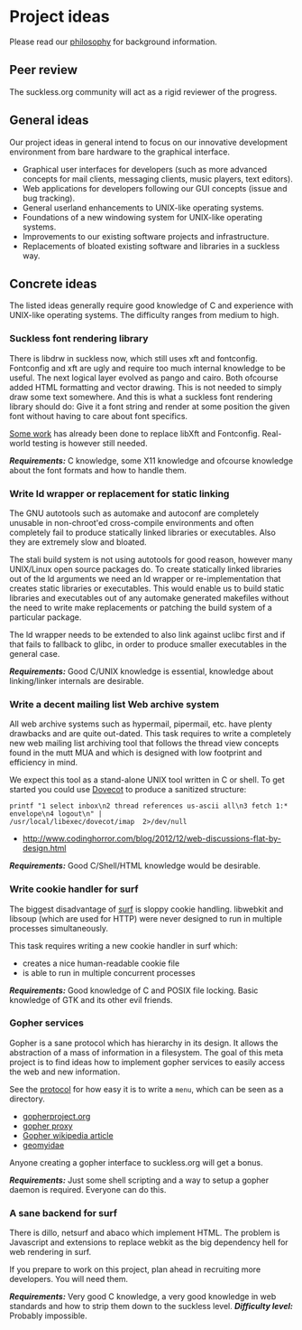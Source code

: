 Project ideas
=============

Please read our [philosophy](/philosophy) for background information.

Peer review
-----------
The suckless.org community will act as a rigid reviewer of the progress.

General ideas
-------------
Our project ideas in general intend to focus on our innovative development
environment from bare hardware to the graphical interface.

* Graphical user interfaces for developers (such as more advanced
  concepts for mail clients, messaging clients, music players, text editors).
* Web applications for developers following our GUI concepts (issue and bug
  tracking).
* General userland enhancements to UNIX-like operating systems.
* Foundations of a new windowing system for UNIX-like operating systems.
* Improvements to our existing software projects and infrastructure.
* Replacements of bloated existing software and libraries in a suckless way.

Concrete ideas
--------------
The listed ideas generally require good knowledge of C and experience with
UNIX-like operating systems. The difficulty ranges from medium to high.

### Suckless font rendering library

There is libdrw in suckless now, which still uses xft and fontconfig.
Fontconfig and xft are ugly and require too much internal knowledge to be
useful. The next logical layer evolved as pango and cairo. Both ofcourse
added HTML formatting and vector drawing. This is not needed to simply draw
some text somewhere. And this is what a suckless font rendering library
should do: Give it a font string and render at some position the given font
without having to care about font specifics.

[Some work](https://git.ekleog.org/dtext) has already been done to replace
libXft and Fontconfig. Real-world testing is however still needed.

***Requirements:*** C knowledge, some X11 knowledge and ofcourse knowledge
about the font formats and how to handle them.

### Write ld wrapper or replacement for static linking

The GNU autotools such as automake and autoconf are completely unusable in
non-chroot'ed cross-compile environments and often completely fail to produce
statically linked libraries or executables.  Also they are
extremely slow and bloated.

The stali build system is not using autotools for good
reason, however many UNIX/Linux open source packages do. To create statically
linked libraries out of the ld arguments we need an ld wrapper or
re-implementation that creates static libraries or executables. This would
enable us to build static libraries and executables out of any automake
generated makefiles without the need to write make replacements or patching the
build system of a particular package.

The ld wrapper needs to be extended to also link against uclibc first and if
that fails to fallback to glibc, in order to produce smaller executables in the
general case.

***Requirements:*** Good C/UNIX knowledge is essential, knowledge about
linking/linker internals are desirable.

### Write a decent mailing list Web archive system

All web archive systems such as hypermail, pipermail, etc. have plenty
drawbacks and are quite out-dated. This task requires to write a completely new
web mailing list archiving tool that follows the thread view concepts found in
the mutt MUA and which is designed with low footprint and efficiency in mind.

We expect this tool as a stand-alone UNIX tool written in C or shell. To get
started you could use [Dovecot](http://dovecot.org/) to produce a sanitized
structure:

	printf "1 select inbox\n2 thread references us-ascii all\n3 fetch 1:*
	envelope\n4 logout\n" |
	/usr/local/libexec/dovecot/imap  2>/dev/null

* <http://www.codinghorror.com/blog/2012/12/web-discussions-flat-by-design.html>

***Requirements:*** Good C/Shell/HTML knowledge would be desirable.

### Write cookie handler for surf

The biggest disadvantage of [surf](//surf.suckless.org) is sloppy
cookie handling. libwebkit and libsoup (which are used for HTTP) were never
designed to run in multiple processes simultaneously.

This task requires writing a new cookie handler in surf which:

* creates a nice human-readable cookie file
* is able to run in multiple concurrent processes

***Requirements:*** Good knowledge of C and POSIX file locking. Basic knowledge
of GTK and its other evil friends.

### Gopher services

Gopher is a sane protocol which has hierarchy in its design. It allows the
abstraction of a mass of information in a filesystem. The goal of this meta
project is to find ideas how to implement gopher services to easily access the
web and new information.

See the [protocol](https://en.wikipedia.org/wiki/Gopher_%28protocol%29#Protocol)
for how easy it is to write a `menu`, which can be seen as a directory.

* [gopherproject.org](http://www.gopherproject.org)
* [gopher proxy](http://gopher.floodgap.com/gopher/)
* [Gopher wikipedia article](https://en.wikipedia.org/wiki/Gopher_%28protocol%29)
* [geomyidae](http://git.r-36.net/geomyidae/)

Anyone creating a gopher interface to suckless.org will get a bonus.

***Requirements:*** Just some shell scripting and a way to setup a gopher
daemon is required. Everyone can do this.

### A sane backend for surf

There is dillo, netsurf and abaco which implement HTML. The problem is
Javascript and extensions to replace webkit as the big dependency hell for web
rendering in surf.

If you prepare to work on this project, plan ahead in recruiting more
developers. You will need them.

***Requirements:*** Very good C knowledge, a very good knowledge in web
standards and how to strip them down to the suckless level.
***Difficulty level:*** Probably impossible.
